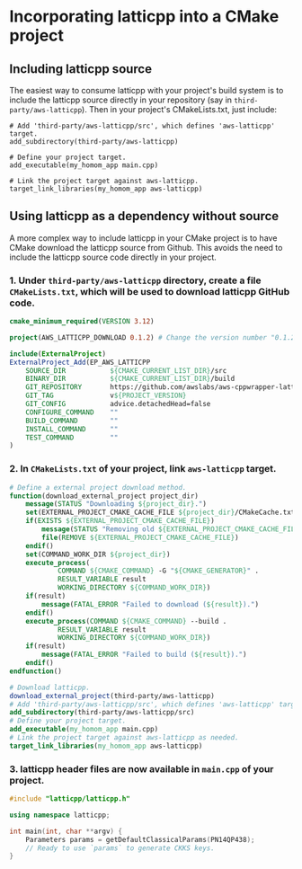 # Incorporating latticpp into a CMake project

## Including latticpp source
The easiest way to consume latticpp with your project's build system is to include the latticpp source directly in your repository (say in `third-party/aws-latticpp`). Then in your project's CMakeLists.txt, just include:

```
# Add 'third-party/aws-latticpp/src', which defines 'aws-latticpp' target.
add_subdirectory(third-party/aws-latticpp)

# Define your project target.
add_executable(my_homom_app main.cpp)

# Link the project target against aws-latticpp.
target_link_libraries(my_homom_app aws-latticpp)
```

## Using latticpp as a dependency without source
A more complex way to include latticpp in your CMake project is to have CMake download the latticpp source from Github. This avoids the need to include the latticpp source code directly in your project.

### 1. Under `third-party/aws-latticpp` directory, create a file `CMakeLists.txt`, which will be used to download latticpp GitHub code.
```cmake
cmake_minimum_required(VERSION 3.12)

project(AWS_LATTICPP_DOWNLOAD 0.1.2) # Change the version number "0.1.2" to whichever version you want

include(ExternalProject)
ExternalProject_Add(EP_AWS_LATTICPP
    SOURCE_DIR           ${CMAKE_CURRENT_LIST_DIR}/src
    BINARY_DIR           ${CMAKE_CURRENT_LIST_DIR}/build
    GIT_REPOSITORY       https://github.com/awslabs/aws-cppwrapper-lattigo.git
    GIT_TAG              v${PROJECT_VERSION}
    GIT_CONFIG           advice.detachedHead=false
    CONFIGURE_COMMAND    ""
    BUILD_COMMAND        ""
    INSTALL_COMMAND      ""
    TEST_COMMAND         ""
)
```

### 2. In `CMakeLists.txt` of your project, link `aws-latticpp` target.
```cmake
# Define a external project download method.
function(download_external_project project_dir)
    message(STATUS "Downloading ${project_dir}.")
    set(EXTERNAL_PROJECT_CMAKE_CACHE_FILE ${project_dir}/CMakeCache.txt)
    if(EXISTS ${EXTERNAL_PROJECT_CMAKE_CACHE_FILE})
        message(STATUS "Removing old ${EXTERNAL_PROJECT_CMAKE_CACHE_FILE}")
        file(REMOVE ${EXTERNAL_PROJECT_CMAKE_CACHE_FILE})
    endif()
    set(COMMAND_WORK_DIR ${project_dir})
    execute_process(
            COMMAND ${CMAKE_COMMAND} -G "${CMAKE_GENERATOR}" .
            RESULT_VARIABLE result
            WORKING_DIRECTORY ${COMMAND_WORK_DIR})
    if(result)
        message(FATAL_ERROR "Failed to download (${result}).")
    endif()
    execute_process(COMMAND ${CMAKE_COMMAND} --build .
            RESULT_VARIABLE result
            WORKING_DIRECTORY ${COMMAND_WORK_DIR})
    if(result)
        message(FATAL_ERROR "Failed to build (${result}).")
    endif()
endfunction()

# Download latticpp.
download_external_project(third-party/aws-latticpp)
# Add 'third-party/aws-latticpp/src', which defines 'aws-latticpp' target.
add_subdirectory(third-party/aws-latticpp/src)
# Define your project target.
add_executable(my_homom_app main.cpp)
# Link the project target against aws-latticpp as needed.
target_link_libraries(my_homom_app aws-latticpp)
```

### 3. latticpp header files are now available in `main.cpp` of your project.

```c++
#include "latticpp/latticpp.h"

using namespace latticpp;

int main(int, char **argv) {
    Parameters params = getDefaultClassicalParams(PN14QP438);
    // Ready to use `params` to generate CKKS keys.
}
```
